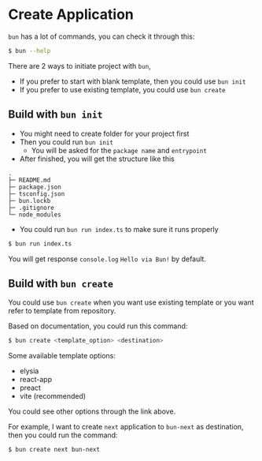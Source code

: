 # Create Application

`bun` has a lot of commands, you can check it through this:
```bash
$ bun --help
```

There are 2 ways to initiate project with `bun`,
- If you prefer to start with blank template, then you could use `bun init`
- If you prefer to use existing template, you could use `bun create`

## Build with `bun init`

- You might need to create folder for your project first
- Then you could run `bun init`
    - You will be asked for the `package name` and `entrypoint`
- After finished, you will get the structure like this

```
.
├─ README.md
├─ package.json
├─ tsconfig.json
├─ bun.lockb
├─ .gitignore
└─ node_modules
```

- You could run `bun run index.ts` to make sure it runs properly
```bash
$ bun run index.ts
```

You will get response `console.log` `Hello via Bun!` by default.

## Build with `bun create`

You could use `bun create` when you want use existing template or you want refer to template from repository.

Based on documentation, you could run this command:
```bash
$ bun create <template_option> <destination>
```

Some available template options:
- elysia
- react-app
- preact
- vite (recommended)

You could see other options through the link above.

For example, I want to create `next` application to `bun-next` as destination, then you could run the command:
```bash
$ bun create next bun-next
```
